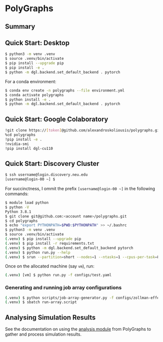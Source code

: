 # PolyGraphs

## Summary

## Quick Start: Desktop

```bash
$ python3 -m venv .venv
$ source .venv/bin/activate
$ pip install --upgrade pip
$ pip install -e .
$ python -m dgl.backend.set_default_backend . pytorch
```
For a conda environment:
```bash
$ conda env create -n polygraphs --file environment.yml
$ conda activate polygraphs
$ python install -e .
$ python -m dgl.backend.set_default_backend . pytorch
```

## Quick Start: Google Colaboratory

```bash
!git clone https://[token]@github.com/alexandroskoliousis/polygraphs.git
%cd polygraphs
!pip install -e .
!nvidia-smi
!pip install dgl-cu110
```

## Quick Start: Discovery Cluster

```bash
$ ssh username@login.discovery.neu.edu
[username@login-00 ~] $
```
For succinctness, I ommit the prefix `[username@login-00 ~]` in the following commands:
```bash
$ module load python
$ python -V
Python 3.8.1
$ git clone git@github.com:<account name>/polygraphs.git
$ cd polygraphs
$ echo "export PYTHONPATH=$PWD:$PYTHONPATH" >> ~/.bashrc
$ python3 -m venv .venv
$ source .venv/bin/activate
(.venv) $ pip install --upgrade pip
(.venv) $ pip install -r requirements.txt
(.venv) $ python -m dgl.backend.set_default_backend pytorch
(.venv) $ python run.py --help
(.venv) $ srun --partition=short --nodes=1 --ntasks=1 --cpus-per-task=8 --mem=64GB --export=ALL --pty /bin/bash
```
Once on the allocated machine (say `vm`), run:
```bash
(.venv) [vm] $ python run.py -f configs/test.yaml
```

### Generating and running job array configurations
```bash
(.venv) $ python scripts/job-array-generator.py -f configs/zollman-effect/zollman-effect.yaml -e configs/explorables.json -a test
(.venv) $ sbatch run-array.script
```

## Analysing Simulation Results
See the documentation on using the [analysis module](https://github.com/alexandroskoliousis/polygraphs/blob/main/docs/guide/simulations/processing-results.md) from PolyGraphs to gather and process simulation results. 
